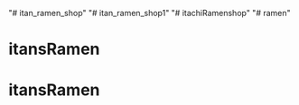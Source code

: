 "# itan_ramen_shop" 
"# itan_ramen_shop1" 
"# itachiRamenshop" 
"# ramen" 
# itansRamen
# itansRamen
